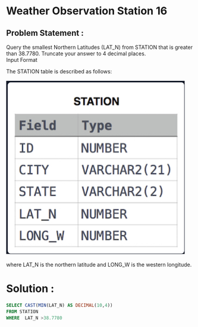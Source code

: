 # Weather Observation Station 16
## Problem Statement :
Query the smallest Northern Latitudes (LAT_N) from STATION that is greater than 38.7780. Truncate your answer to 4 decimal places.<br>
Input Format<br>

The STATION table is described as follows:<br><br>
![](./Images/STATION.PNG)<br><br>
where LAT_N is the northern latitude and LONG_W is the western longitude.<br>

# Solution :
```SQL
SELECT CAST(MIN(LAT_N) AS DECIMAL(10,4))
FROM STATION
WHERE  LAT_N >38.7780